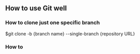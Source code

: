 ## How to use Git well

### How to clone just one specific branch
$git clone -b {branch name} --single-branch {repository URL}

### How to 